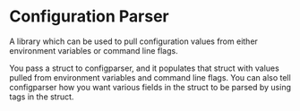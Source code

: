 # Configuration Parser

A library which can be used to pull configuration values from either environment variables or command line flags.

You pass a struct to configparser, and it populates that struct with values pulled from environment variables and command line flags. You can also tell configparser how you want various fields in the struct to be parsed by using tags in the struct.